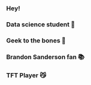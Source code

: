### Hey!

### Data science student 📕

### Geek to the bones 👾

### Brandon Sanderson fan 📚

### TFT Player 😼